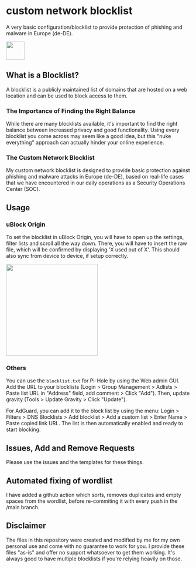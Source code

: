 # custom network blocklist

A very basic configuration/blocklist to provide protection of phishing and malware in Europe (de-DE).

<img src="https://i.imgur.com/ah8GB08.png" height="50px"/>

## What is a Blocklist?

A blocklist is a publicly maintained list of domains that are hosted on a web location and can be used to block access to them.

### The Importance of Finding the Right Balance

While there are many blocklists available, it's important to find the right balance between increased privacy and good functionality. Using every blocklist you come across may seem like a good idea, but this "nuke everything" approach can actually hinder your online experience.

### The Custom Network Blocklist

My custom network blocklist is designed to provide basic protection against phishing and malware attacks in Europe (de-DE), based on real-life cases that we have encountered in our daily operations as a Security Operations Center (SOC).

## Usage

### uBlock Origin

To set the blocklist in uBlock Origin, you will have to open up the settings, filter lists and scroll all the way down. There, you will have to insert the raw file, which will be confirmed by displaying 'X used out of X'. This should also sync from device to device, if setup correctly.

<img src="https://i.imgur.com/micR75O.png" height="250px"/>

### Others

You can use the `blocklist.txt` for Pi-Hole by using the Web admin GUI. Add the URL to your blocklists (Login > Group Management > Adlists > Paste list URL in "Address" field, add comment > Click "Add"). Then, update gravity (Tools > Update Gravity > Click "Update").

For AdGuard, you can add it to the block list by using the menu: Login > Filters > DNS Blocklists > Add blocklist > Add a custom list > Enter Name > Paste copied link URL. The list is then  automatically enabled and ready to start blocking.

## Issues, Add and Remove Requests

Please use the issues and the templates for these things.

## Automated fixing of wordlist

I have added a github action which sorts, removes duplicates and empty spaces from the wordlist, before re-commiting it with every push in the /main branch.

## Disclaimer
The files in this repository were created and modified by me for my own personal use and come with no guarantee to work for you. I provide these files "as-is" and offer no support whatsoever to get them working. It's always good to have multiple blocklists if you're relying heavily on those.
